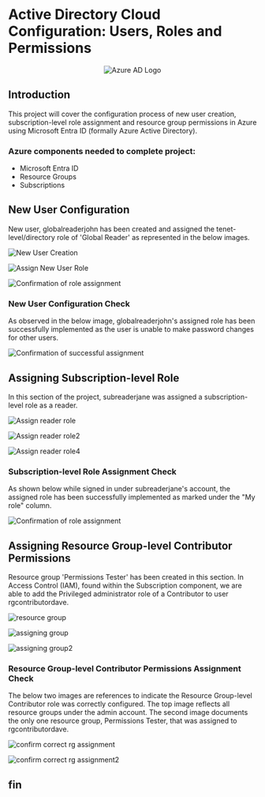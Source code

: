 # Active Directory Cloud Configuration: Users, Roles and Permissions

<div align="center">

![Azure AD Logo](https://imgur.com/Bffj9rl.jpg)

</div>

## Introduction

This project will cover the configuration process of new user creation, subscription-level role assignment and resource group permissions in Azure using Microsoft Entra ID (formally Azure Active Directory). 

### Azure components needed to complete project:

- Microsoft Entra ID
- Resource Groups
- Subscriptions

## New User Configuration
New user, globalreaderjohn has been created and assigned the tenet-level/directory role of 'Global Reader' as represented in the below images.

![New User Creation](https://imgur.com/EawR6ZZ.jpg)

![Assign New User Role](https://imgur.com/bwcfRgR.jpg)

![Confirmation of role assignment](https://imgur.com/P4Vq3by.jpg) 

### New User Configuration Check
As observed in the below image, globalreaderjohn's assigned role has been successfully implemented as the user is unable to make password changes for other users. 

![Confirmation of successful assignment](https://imgur.com/nS3aBhr.jpg)

## Assigning Subscription-level Role
In this section of the project, subreaderjane was assigned a subscription-level role as a reader. 

![Assign reader role](https://imgur.com/5MJFYFD.jpg)

![Assign reader role2](https://imgur.com/yLUGAwC.jpg)

![Assign reader role4](https://imgur.com/9v2fzhz.jpg) 

### Subscription-level Role Assignment Check
As shown below while signed in under subreaderjane's account, the assigned role has been successfully implemented as marked under the "My role" column. 

![Confirmation of role assignment](https://imgur.com/xN3HJYg.jpg) 

## Assigning Resource Group-level Contributor Permissions

Resource group 'Permissions Tester' has been created in this section. In Access Control (IAM), found within the Subscription component, we are able to add the Privileged administrator role of a Contributor to user rgcontributordave.

![resource group](https://imgur.com/bmeCnpu.jpg)

![assigning group](https://imgur.com/UlLmIKY.jpg)

![assigning group2](https://imgur.com/GGjFTTL.jpg)

### Resource Group-level Contributor Permissions Assignment Check

The below two images are references to indicate the Resource Group-level Contributor role was correctly configured. The top image reflects all resource groups under the admin account. The second image documents the only one resource group, Permissions Tester, that was assigned to rgcontributordave. 

![confirm correct rg assignment](https://imgur.com/GGjFTTL.jpg) 

![confirm correct rg assignment2](https://imgur.com/m4WXSqs.jpg) 


## fin
